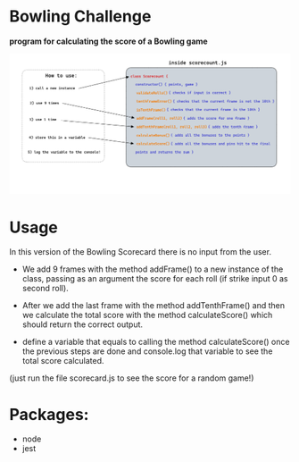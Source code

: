 
Bowling Challenge
=================

**program for calculating the score of a Bowling game**

![Diagram for Scorecount](https://github.com/francescoGuglielmi/bowling-challenge/blob/main/images/diagram.jpeg)

# Usage

In this version of the Bowling Scorecard there is no input from the user.
- We add 9 frames with the method addFrame() to a new instance of the class, passing as an argument the score for each roll (if strike input 0 as second roll).

- After we add the last frame with the method addTenthFrame() and then we calculate the total score with the method calculateScore() which should return the correct output.

- define a variable that equals to calling the method calculateScore() once the previous steps are done and console.log that variable to see the total score calculated.

(just run the file scorecard.js to see the score for a random game!)

# Packages:

- node
- jest
